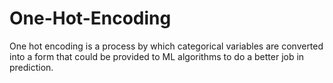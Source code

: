# One-Hot-Encoding
One hot encoding is a process by which categorical variables are converted into a form that could be provided to ML algorithms to do a better job in prediction.

